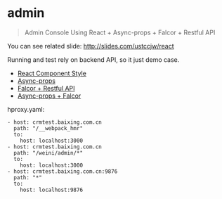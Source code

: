 # admin

> Admin Console Using React + Async-props + Falcor + Restful API

You can see related slide: http://slides.com/ustccjw/react

Running and test rely on backend API, so it just demo case.

* [React Component Style][1]
* [Async-props][2]
* [Falcor + Restful API][3]
* [Async-props + Falcor][4]

[1]: http://slides.com/ustccjw/react#/14
[2]: http://slides.com/ustccjw/react#/8
[3]: http://slides.com/ustccjw/react#/9
[4]: http://slides.com/ustccjw/react#/10


hproxy.yaml:

````
- host: crmtest.baixing.com.cn
  path: "/__webpack_hmr"
  to:
    host: localhost:3000
- host: crmtest.baixing.com.cn
  path: "/weini/admin/*"
  to:
    host: localhost:3000
- host: crmtest.baixing.com.cn:9876
  path: "*"
  to:
    host: localhost:9876
````
